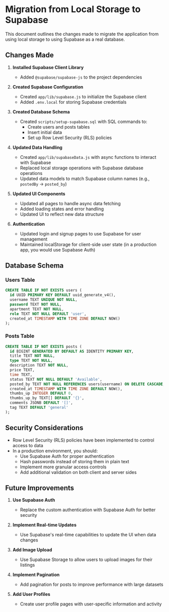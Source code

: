# Migration from Local Storage to Supabase

This document outlines the changes made to migrate the application from using local storage to using Supabase as a real database.

## Changes Made

1. **Installed Supabase Client Library**
   - Added `@supabase/supabase-js` to the project dependencies

2. **Created Supabase Configuration**
   - Created `app/lib/supabase.js` to initialize the Supabase client
   - Added `.env.local` for storing Supabase credentials

3. **Created Database Schema**
   - Created `scripts/setup-supabase.sql` with SQL commands to:
     - Create users and posts tables
     - Insert initial data
     - Set up Row Level Security (RLS) policies

4. **Updated Data Handling**
   - Created `app/lib/supabaseData.js` with async functions to interact with Supabase
   - Replaced local storage operations with Supabase database operations
   - Updated data models to match Supabase column names (e.g., `postedBy` → `posted_by`)

5. **Updated UI Components**
   - Updated all pages to handle async data fetching
   - Added loading states and error handling
   - Updated UI to reflect new data structure

6. **Authentication**
   - Updated login and signup pages to use Supabase for user management
   - Maintained localStorage for client-side user state (in a production app, you would use Supabase Auth)

## Database Schema

### Users Table
```sql
CREATE TABLE IF NOT EXISTS users (
  id UUID PRIMARY KEY DEFAULT uuid_generate_v4(),
  username TEXT UNIQUE NOT NULL,
  password TEXT NOT NULL,
  apartment TEXT NOT NULL,
  role TEXT NOT NULL DEFAULT 'user',
  created_at TIMESTAMP WITH TIME ZONE DEFAULT NOW()
);
```

### Posts Table
```sql
CREATE TABLE IF NOT EXISTS posts (
  id BIGINT GENERATED BY DEFAULT AS IDENTITY PRIMARY KEY,
  title TEXT NOT NULL,
  type TEXT NOT NULL,
  description TEXT NOT NULL,
  price TEXT,
  time TEXT,
  status TEXT NOT NULL DEFAULT 'Available',
  posted_by TEXT NOT NULL REFERENCES users(username) ON DELETE CASCADE,
  created_at TIMESTAMP WITH TIME ZONE DEFAULT NOW(),
  thumbs_up INTEGER DEFAULT 0,
  thumbs_up_by TEXT[] DEFAULT '{}',
  comments JSONB DEFAULT '[]',
  tag TEXT DEFAULT 'general'
);
```

## Security Considerations

- Row Level Security (RLS) policies have been implemented to control access to data
- In a production environment, you should:
  - Use Supabase Auth for proper authentication
  - Hash passwords instead of storing them in plain text
  - Implement more granular access controls
  - Add additional validation on both client and server sides

## Future Improvements

1. **Use Supabase Auth**
   - Replace the custom authentication with Supabase Auth for better security

2. **Implement Real-time Updates**
   - Use Supabase's real-time capabilities to update the UI when data changes

3. **Add Image Upload**
   - Use Supabase Storage to allow users to upload images for their listings

4. **Implement Pagination**
   - Add pagination for posts to improve performance with large datasets

5. **Add User Profiles**
   - Create user profile pages with user-specific information and activity 